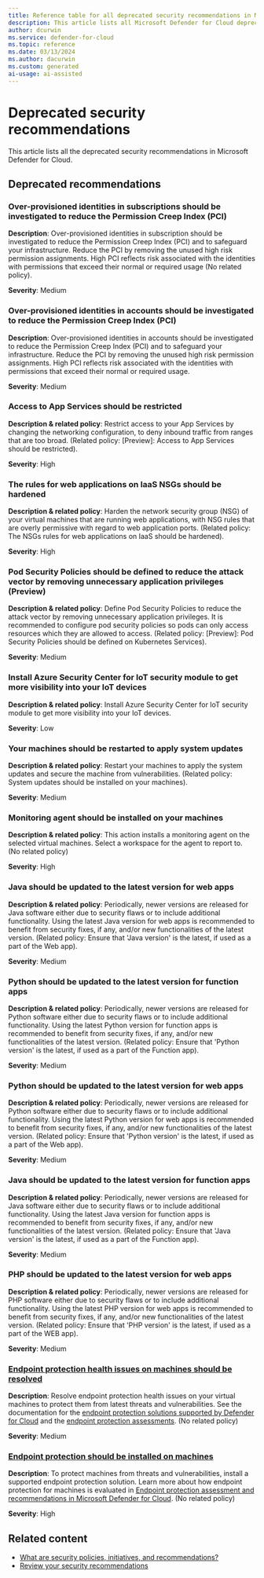 ```yaml
---
title: Reference table for all deprecated security recommendations in Microsoft Defender for Cloud
description: This article lists all Microsoft Defender for Cloud deprecated security recommendations that help you harden and protect your resources.
author: dcurwin
ms.service: defender-for-cloud
ms.topic: reference
ms.date: 03/13/2024
ms.author: dacurwin
ms.custom: generated
ai-usage: ai-assisted
---
```


# Deprecated security recommendations

This article lists all the deprecated security recommendations in Microsoft Defender for Cloud.


## Deprecated recommendations


### Over-provisioned identities in subscriptions should be investigated to reduce the Permission Creep Index (PCI)

**Description**: Over-provisioned identities in subscription should be investigated to reduce the Permission Creep Index (PCI) and to safeguard your infrastructure. Reduce the PCI by removing the unused high risk permission assignments. High PCI reflects risk associated with the identities with permissions that exceed their normal or required usage
(No related policy).

**Severity**: Medium

### Over-provisioned identities in accounts should be investigated to reduce the Permission Creep Index (PCI)

**Description**: Over-provisioned identities in accounts should be investigated to reduce the Permission Creep Index (PCI) and to safeguard your infrastructure. Reduce the PCI by removing the unused high risk permission assignments. High PCI reflects risk associated with the identities with permissions that exceed their normal or required usage.

**Severity**: Medium

### Access to App Services should be restricted

**Description & related policy**: Restrict access to your App Services by changing the networking configuration, to deny inbound traffic from ranges that are too broad.
(Related policy: [Preview]: Access to App Services should be restricted).

**Severity**: High

### The rules for web applications on IaaS NSGs should be hardened

**Description & related policy**: Harden the network security group (NSG) of your virtual machines that are running web applications, with NSG rules that are overly permissive with regard to web application ports.
(Related policy: The NSGs rules for web applications on IaaS should be hardened).

**Severity**: High

### Pod Security Policies should be defined to reduce the attack vector by removing unnecessary application privileges (Preview)

**Description & related policy**: Define Pod Security Policies to reduce the attack vector by removing unnecessary application privileges. It is recommended to configure pod security policies so pods can only access resources which they are allowed to access.
(Related policy: [Preview]: Pod Security Policies should be defined on Kubernetes Services).

**Severity**: Medium

### Install Azure Security Center for IoT security module to get more visibility into your IoT devices

**Description & related policy**: Install Azure Security Center for IoT security module to get more visibility into your IoT devices.

**Severity**: Low

### Your machines should be restarted to apply system updates

**Description & related policy**: Restart your machines to apply the system updates and secure the machine from vulnerabilities.
(Related policy: System updates should be installed on your machines).

**Severity**: Medium

### Monitoring agent should be installed on your machines

**Description & related policy**: This action installs a monitoring agent on the selected virtual machines. Select a workspace for the agent to report to.
(No related policy)

**Severity**: High

### Java should be updated to the latest version for web apps

**Description & related policy**: Periodically, newer versions are released for Java software either due to security flaws or to include additional functionality.
Using the latest Java version for web apps is recommended to benefit from security fixes, if any, and/or new functionalities of the latest version.
(Related policy: Ensure that 'Java version' is the latest, if used as a part of the Web app).

**Severity**: Medium

### Python should be updated to the latest version for function apps

**Description & related policy**: Periodically, newer versions are released for Python software either due to security flaws or to include additional functionality.
Using the latest Python version for function apps is recommended to benefit from security fixes, if any, and/or new functionalities of the latest version.
(Related policy: Ensure that 'Python version' is the latest, if used as a part of the Function app).

**Severity**: Medium

### Python should be updated to the latest version for web apps

**Description & related policy**: Periodically, newer versions are released for Python software either due to security flaws or to include additional functionality.
Using the latest Python version for web apps is recommended to benefit from security fixes, if any, and/or new functionalities of the latest version.
(Related policy: Ensure that 'Python version' is the latest, if used as a part of the Web app).

**Severity**: Medium

### Java should be updated to the latest version for function apps

**Description & related policy**: Periodically, newer versions are released for Java software either due to security flaws or to include additional functionality.
Using the latest Java version for function apps is recommended to benefit from security fixes, if any, and/or new functionalities of the latest version.
(Related policy: Ensure that 'Java version' is the latest, if used as a part of the Function app).

**Severity**: Medium

### PHP should be updated to the latest version for web apps

**Description & related policy**: Periodically, newer versions are released for PHP software either due to security flaws or to include additional functionality.
Using the latest PHP version for web apps is recommended to benefit from security fixes, if any, and/or new functionalities of the latest version.
(Related policy: Ensure that 'PHP version' is the latest, if used as a part of the WEB app).

**Severity**: Medium

### [Endpoint protection health issues on machines should be resolved](https://portal.azure.com/#blade/Microsoft_Azure_Security/RecommendationsBlade/assessmentKey/37a3689a-818e-4a0e-82ac-b1392b9bb000)

**Description**: Resolve endpoint protection health issues on your virtual machines to protect them from latest threats and vulnerabilities. See the documentation for the [endpoint protection solutions supported by Defender for Cloud](/azure/defender-for-cloud/supported-machines-endpoint-solutions-clouds#supported-endpoint-protection-solutions-) and the [endpoint protection assessments](/azure/defender-for-cloud/endpoint-protection-recommendations-technical).
(No related policy)

**Severity**: Medium

### [Endpoint protection should be installed on machines](https://portal.azure.com/#blade/Microsoft_Azure_Security/RecommendationsBlade/assessmentKey/4fb67663-9ab9-475d-b026-8c544cced439)

**Description**: To protect machines from threats and vulnerabilities, install a supported endpoint protection solution.
Learn more about how endpoint protection for machines is evaluated in [Endpoint protection assessment and recommendations in Microsoft Defender for Cloud](/azure/defender-for-cloud/endpoint-protection-recommendations-technical).
(No related policy)

**Severity**: High

## Related content

- [What are security policies, initiatives, and recommendations?](security-policy-concept.md)
- [Review your security recommendations](review-security-recommendations.md)
